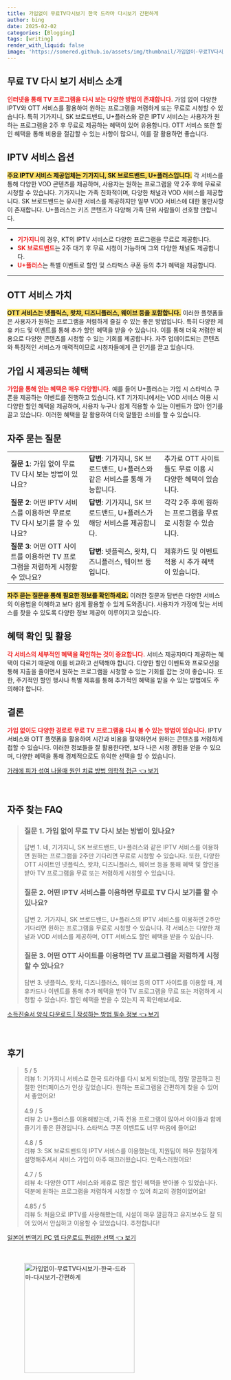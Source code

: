 ```yaml
---
title: 가입없이 무료TV다시보기 한국 드라마 다시보기 간편하게
author: bing
date: 2025-02-02
categories: [Blogging]
tags: [writing]
render_with_liquid: false
image: 'https://somered.github.io/assets/img/thumbnail/가입없이-무료TV다시보기-한국-드라마-다시보기-간편하게.webp'
---
```



<h2 id='무료 TV 다시 보기 서비스 소개'>무료 TV 다시 보기 서비스 소개</h2>

<p><b><span style="color: #ee2323;">인터넷을 통해 TV 프로그램을 다시 보는 다양한 방법이 존재합니다.</span></b> 가입 없이 다양한 IPTV와 OTT 서비스를 활용하여 원하는 프로그램을 저렴하게 또는 무료로 시청할 수 있습니다. 특히 기가지니, SK 브로드밴드, U+플러스와 같은 IPTV 서비스는 사용자가 원하는 프로그램을 2주 후 무료로 제공하는 혜택이 있어 유용합니다. OTT 서비스 또한 할인 혜택을 통해 비용을 절감할 수 있는 사항이 많으니, 이를 잘 활용하면 좋습니다.</p>

<h2 id='IPTV 서비스 옵션'>IPTV 서비스 옵션</h2>

<p><b><span style="background-color: #ffe066;">주요 IPTV 서비스 제공업체는 기가지니, SK 브로드밴드, U+플러스입니다.</span></b> 각 서비스를 통해 다양한 VOD 콘텐츠를 제공하며, 사용자는 원하는 프로그램을 약 2주 후에 무료로 시청할 수 있습니다. 기가지니는 가족 친화적이며, 다양한 채널과 VOD 서비스를 제공합니다. SK 브로드밴드는 유사한 서비스를 제공하지만 일부 VOD 서비스에 대한 불만사항이 존재합니다. U+플러스는 키즈 콘텐츠가 다양해 가족 단위 사람들이 선호할 만합니다.</p>

<hr />

<ul>
    <li><b><span style="color: #ee2323;">기가지니</span></b>의 경우, KT의 IPTV 서비스로 다양한 프로그램을 무료로 제공합니다.</li>
    <li><b><span style="color: #ee2323;">SK 브로드밴드</span></b>는 2주 대기 후 무료 시청이 가능하며 그외 다양한 채널도 제공합니다.</li>
    <li><b><span style="color: #ee2323;">U+플러스</span></b>는 특별 이벤트로 할인 및 스타벅스 쿠폰 등의 추가 혜택을 제공합니다.</li>
</ul>

<hr />

<h2 id='OTT 서비스 가치'>OTT 서비스 가치</h2>

<p><b><span style="background-color: #ffe066;">OTT 서비스는 넷플릭스, 왓챠, 디즈니플러스, 웨이브 등을 포함합니다.</span></b> 이러한 플랫폼들은 사용자가 원하는 프로그램을 저렴하게 즐길 수 있는 좋은 방법입니다. 특히 다양한 제휴 카드 및 이벤트를 통해 추가 할인 혜택을 받을 수 있습니다. 이를 통해 더욱 저렴한 비용으로 다양한 콘텐츠를 시청할 수 있는 기회를 제공합니다. 자주 업데이트되는 콘텐츠와 특징적인 서비스가 매력적이므로 시청자들에게 큰 인기를 끌고 있습니다.</p>

<h2 id='가입 시 제공되는 혜택'>가입 시 제공되는 혜택</h2>

<p><b><span style="color: #ee2323;">가입을 통해 얻는 혜택은 매우 다양합니다.</span></b> 예를 들어 U+플러스는 가입 시 스타벅스 쿠폰을 제공하는 이벤트를 진행하고 있습니다. KT 기가지니에서는 VOD 서비스 이용 시 다양한 할인 혜택을 제공하며, 사용자 누구나 쉽게 적용할 수 있는 이벤트가 많아 인기를 끌고 있습니다. 이러한 혜택을 잘 활용하여 더욱 알뜰한 소비를 할 수 있습니다.</p>

<h2 id='자주 묻는 질문'>자주 묻는 질문</h2>

<table>
    <tr>
        <td><b>질문 1</b>: 가입 없이 무료 TV 다시 보는 방법이 있나요?</td>
        <td><b>답변</b>: 기가지니, SK 브로드밴드, U+플러스와 같은 서비스를 통해 가능합니다.</td>
        <td>추가로 OTT 사이트들도 무료 이용 시 다양한 혜택이 있습니다.</td>
    </tr>
    <tr>
        <td><b>질문 2</b>: 어떤 IPTV 서비스를 이용하면 무료로 TV 다시 보기를 할 수 있나요?</td>
        <td><b>답변</b>: 기가지니, SK 브로드밴드, U+플러스가 해당 서비스를 제공합니다.</td>
        <td>각각 2주 후에 원하는 프로그램을 무료로 시청할 수 있습니다.</td>
    </tr>
    <tr>
        <td><b>질문 3</b>: 어떤 OTT 사이트를 이용하면 TV 프로그램을 저렴하게 시청할 수 있나요?</td>
        <td><b>답변</b>: 넷플릭스, 왓챠, 디즈니플러스, 웨이브 등입니다.</td>
        <td>제휴카드 및 이벤트 적용 시 추가 혜택이 있습니다.</td>
    </tr>
</table>

<p><b><span style="background-color: #ffe066;">자주 묻는 질문을 통해 필요한 정보를 확인하세요.</span></b> 이러한 질문과 답변은 다양한 서비스의 이용법을 이해하고 보다 쉽게 활용할 수 있게 도와줍니다. 사용자가 가정에 맞는 서비스를 찾을 수 있도록 다양한 정보 제공이 이루어지고 있습니다.</p>

<h2 id='혜택 확인 및 활용'>혜택 확인 및 활용</h2>

<p><b><span style="color: #ee2323;">각 서비스의 세부적인 혜택을 확인하는 것이 중요합니다.</span></b> 서비스 제공자마다 제공하는 혜택이 다르기 때문에 이를 비교하고 선택해야 합니다. 다양한 할인 이벤트와 프로모션을 통해 지출을 줄이면서 원하는 프로그램을 시청할 수 있는 기회를 잡는 것이 좋습니다. 또한, 주기적인 할인 행사나 특별 제휴를 통해 추가적인 혜택을 받을 수 있는 방법에도 주의해야 합니다.</p>

<h2 id='결론'>결론</h2>

<p><b><span style="color: #ee2323;">가입 없이도 다양한 경로로 무료 TV 프로그램을 다시 볼 수 있는 방법이 있습니다.</span></b> IPTV 서비스와 OTT 플랫폼을 활용하여 시간과 비용을 절약하면서 원하는 콘텐츠를 저렴하게 접할 수 있습니다. 이러한 정보들을 잘 활용한다면, 보다 나은 시청 경험을 얻을 수 있으며, 다양한 혜택을 통해 경제적으로도 유익한 선택을 할 수 있습니다.</p>


<p><a class="click-button" title="가래에 피가 섞여 나올때 원인 치료 방법 의학적 접근" href="https://somered.github.io/posts/%EA%B0%80%EB%9E%98%EC%97%90-%ED%94%BC%EA%B0%80-%EC%84%9E%EC%97%AC-%EB%82%98%EC%98%AC%EB%95%8C-%EC%9B%90%EC%9D%B8-%EC%B9%98%EB%A3%8C-%EB%B0%A9%EB%B2%95-%EC%9D%98%ED%95%99%EC%A0%81-%EC%A0%91%EA%B7%BC/" rel="dofollow">가래에 피가 섞여 나올때 원인 치료 방법 의학적 접근 👈 보기</a></p><br>
<h2 id='자주_찾는_FAQ'>자주 찾는 FAQ</h2>
<div itemscope="" itemtype="https://schema.org/FAQPage"> 
<blockquote> 
<div itemscope="" itemprop="mainEntity" itemtype="https://schema.org/Question"> 
<h3 itemprop="name">질문 1. 가입 없이 무료 TV 다시 보는 방법이 있나요?</h3> 
<div itemscope="" itemprop="acceptedAnswer" itemtype="https://schema.org/Answer"> 
<span itemprop="text"> 
<p>답변 1. 네, 기가지니, SK 브로드밴드, U+플러스와 같은 IPTV 서비스를 이용하면 원하는 프로그램을 2주만 기다리면 무료로 시청할 수 있습니다. 또한, 다양한 OTT 사이트인 넷플릭스, 왓챠, 디즈니플러스, 웨이브 등을 통해 혜택 및 할인을 받아 TV 프로그램을 무료 또는 저렴하게 시청할 수 있습니다.</p> 
</span> 
</div> 
</div> 
<div itemscope="" itemprop="mainEntity" itemtype="https://schema.org/Question"> 
<h3 itemprop="name">질문 2. 어떤 IPTV 서비스를 이용하면 무료로 TV 다시 보기를 할 수 있나요?</h3> 
<div itemscope="" itemprop="acceptedAnswer" itemtype="https://schema.org/Answer"> 
<span itemprop="text"> 
<p>답변 2. 기가지니, SK 브로드밴드, U+플러스의 IPTV 서비스를 이용하면 2주만 기다리면 원하는 프로그램을 무료로 시청할 수 있습니다. 각 서비스는 다양한 채널과 VOD 서비스를 제공하며, OTT 서비스도 할인 혜택을 받을 수 있습니다.</p> 
</span> 
</div> 
</div> 
<div itemscope="" itemprop="mainEntity" itemtype="https://schema.org/Question"> 
<h3 itemprop="name">질문 3. 어떤 OTT 사이트를 이용하면 TV 프로그램을 저렴하게 시청할 수 있나요?</h3> 
<div itemscope="" itemprop="acceptedAnswer" itemtype="https://schema.org/Answer"> 
<span itemprop="text"> 
<p>답변 3. 넷플릭스, 왓챠, 디즈니플러스, 웨이브 등의 OTT 사이트를 이용할 때, 제휴카드나 이벤트를 통해 추가 혜택을 받아 TV 프로그램을 무료 또는 저렴하게 시청할 수 있습니다. 할인 혜택을 받을 수 있는지 꼭 확인해보세요.</p> 
</span> 
</div> 
</div> 
</blockquote> 
</div>
<p><a class="click-button" title="소득진술서 양식 다운로드 | 작성하는 방법 필수 정보" href="https://somered.github.io/posts/%EC%86%8C%EB%93%9D%EC%A7%84%EC%88%A0%EC%84%9C-%EC%96%91%EC%8B%9D-%EB%8B%A4%EC%9A%B4%EB%A1%9C%EB%93%9C-%EC%9E%91%EC%84%B1%ED%95%98%EB%8A%94-%EB%B0%A9%EB%B2%95-%ED%95%84%EC%88%98-%EC%A0%95%EB%B3%B4/" rel="dofollow">소득진술서 양식 다운로드 | 작성하는 방법 필수 정보 👈 보기</a></p><br>
<h2 id='후기'>후기</h2>
<div itemscope itemtype="https://schema.org/Product">
  <blockquote>
  <div itemprop="review" itemscope itemtype="https://schema.org/Review">
      <div itemprop="reviewRating" itemscope itemtype="https://schema.org/Rating"> <span itemprop="ratingValue">5</span> / <span itemprop="bestRating">5</span> </div>
      <span itemprop="reviewBody">리뷰 1: 기가지니 서비스로 한국 드라마를 다시 보게 되었는데, 정말 깔끔하고 친절한 인터페이스가 인상 깊었습니다. 원하는 프로그램을 간편하게 찾을 수 있어서 좋았어요!</span>
  </div>
  <br>
  <div itemprop="review" itemscope itemtype="https://schema.org/Review">
      <div itemprop="reviewRating" itemscope itemtype="https://schema.org/Rating"> <span itemprop="ratingValue">4.9</span> / <span itemprop="bestRating">5</span> </div>
      <span itemprop="reviewBody">리뷰 2: U+플러스를 이용해봤는데, 가족 전용 프로그램이 많아서 아이들과 함께 즐기기 좋은 환경입니다. 스타벅스 쿠폰 이벤트도 너무 마음에 들어요!</span>
  </div>
  <br>
  <div itemprop="review" itemscope itemtype="https://schema.org/Review">
      <div itemprop="reviewRating" itemscope itemtype="https://schema.org/Rating"> <span itemprop="ratingValue">4.8</span> / <span itemprop="bestRating">5</span> </div>
      <span itemprop="reviewBody">리뷰 3: SK 브로드밴드의 IPTV 서비스를 이용했는데, 지원팀이 매우 친절하게 설명해주셔서 서비스 가입이 아주 매끄러웠습니다. 만족스러웠어요!</span>
  </div>
  <br>
  <div itemprop="review" itemscope itemtype="https://schema.org/Review">
      <div itemprop="reviewRating" itemscope itemtype="https://schema.org/Rating"> <span itemprop="ratingValue">4.7</span> / <span itemprop="bestRating">5</span> </div>
      <span itemprop="reviewBody">리뷰 4: 다양한 OTT 서비스와 제휴로 많은 할인 혜택을 받아볼 수 있었습니다. 덕분에 원하는 프로그램을 저렴하게 시청할 수 있어 최고의 경험이었어요!</span>
  </div>
  <br>
  <div itemprop="review" itemscope itemtype="https://schema.org/Review">
      <div itemprop="reviewRating" itemscope itemtype="https://schema.org/Rating"> <span itemprop="ratingValue">4.85</span> / <span itemprop="bestRating">5</span> </div>
      <span itemprop="reviewBody">리뷰 5: 처음으로 IPTV를 사용해봤는데, 시설이 매우 깔끔하고 유지보수도 잘 되어 있어서 안심하고 이용할 수 있었습니다. 추천합니다!</span>
  </div>
  </blockquote>
</div>
<p><a class="click-button" title="일본어 번역기 PC 앱 다운로드 편리한 선택" href="https://somered.github.io/posts/%EC%9D%BC%EB%B3%B8%EC%96%B4-%EB%B2%88%EC%97%AD%EA%B8%B0-PC-%EC%95%B1-%EB%8B%A4%EC%9A%B4%EB%A1%9C%EB%93%9C-%ED%8E%B8%EB%A6%AC%ED%95%9C-%EC%84%A0%ED%83%9D/" rel="dofollow">일본어 번역기 PC 앱 다운로드 편리한 선택 👈 보기</a></p><br>
<figure class="image"><img src="https://somered.github.io/assets/img/thumbnail/가입없이-무료TV다시보기-한국-드라마-다시보기-간편하게.webp" alt="가입없이-무료TV다시보기-한국-드라마-다시보기-간편하게" width="256" height="256"></figure>